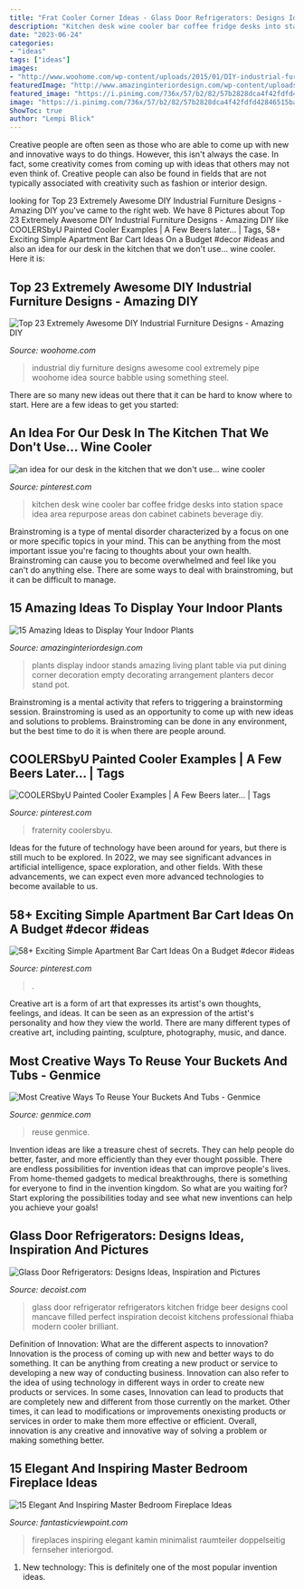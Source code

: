 ```yaml
---
title: "Frat Cooler Corner Ideas - Glass Door Refrigerators: Designs Ideas, Inspiration And Pictures"
description: "Kitchen desk wine cooler bar coffee fridge desks into station space idea area repurpose areas don cabinet cabinets beverage diy"
date: "2023-06-24"
categories:
- "ideas"
tags: ["ideas"]
images:
- "http://www.woohome.com/wp-content/uploads/2015/01/DIY-industrial-furniture-woohome-16.jpg"
featuredImage: "http://www.amazinginteriordesign.com/wp-content/uploads/2015/05/1023.jpg"
featured_image: "https://i.pinimg.com/736x/57/b2/82/57b2828dca4f42fdfd42846515bab3af.jpg"
image: "https://i.pinimg.com/736x/57/b2/82/57b2828dca4f42fdfd42846515bab3af.jpg"
ShowToc: true
author: "Lempi Blick"
---
```



Creative people are often seen as those who are able to come up with new and innovative ways to do things. However, this isn't always the case. In fact, some creativity comes from coming up with ideas that others may not even think of. Creative people can also be found in fields that are not typically associated with creativity such as fashion or interior design.

	

		
looking for Top 23 Extremely Awesome DIY Industrial Furniture Designs - Amazing DIY you've came to the right web. We have 8 Pictures about Top 23 Extremely Awesome DIY Industrial Furniture Designs - Amazing DIY like COOLERSbyU Painted Cooler Examples | A Few Beers later... | Tags, 58+ Exciting Simple Apartment Bar Cart Ideas On a Budget #decor #ideas and also an idea for our desk in the kitchen that we don&#039;t use... wine cooler. Here it is:
		
    
## Top 23 Extremely Awesome DIY Industrial Furniture Designs - Amazing DIY

<img loading=lazy src="http://www.woohome.com/wp-content/uploads/2015/01/DIY-industrial-furniture-woohome-16.jpg" onerror="this.onerror=null;this.src='https://tse1.mm.bing.net/th?id=OIP.cgCdgupnA_DYj7gLWDNYBQHaLH&amp;pid=15.1';" alt="Top 23 Extremely Awesome DIY Industrial Furniture Designs - Amazing DIY">

_Source: woohome.com_

>industrial diy furniture designs awesome cool extremely pipe woohome idea source babble using something steel. 

	

There are so many new ideas out there that it can be hard to know where to start. Here are a few ideas to get you started: 

    
## An Idea For Our Desk In The Kitchen That We Don&#039;t Use... Wine Cooler

<img loading=lazy src="https://i.pinimg.com/originals/82/8d/8a/828d8a3f11e4106013ca07a4d07f524c.jpg" onerror="this.onerror=null;this.src='https://tse1.mm.bing.net/th?id=OIP.xdm0Cl7TqWni3XjkuPuckgHaJ3&amp;pid=15.1';" alt="an idea for our desk in the kitchen that we don&#039;t use... wine cooler">

_Source: pinterest.com_

>kitchen desk wine cooler bar coffee fridge desks into station space idea area repurpose areas don cabinet cabinets beverage diy. 

	

Brainstroming is a type of mental disorder characterized by a focus on one or more specific topics in your mind. This can be anything from the most important issue you're facing to thoughts about your own health. Brainstroming can cause you to become overwhelmed and feel like you can't do anything else. There are some ways to deal with brainstroming, but it can be difficult to manage.

    
## 15 Amazing Ideas To Display Your Indoor Plants

<img loading=lazy src="http://www.amazinginteriordesign.com/wp-content/uploads/2015/05/1023.jpg" onerror="this.onerror=null;this.src='https://tse2.mm.bing.net/th?id=OIP.RIDDRX2BG3RM1yilFetPjgHaLE&amp;pid=15.1';" alt="15 Amazing Ideas to Display Your Indoor Plants">

_Source: amazinginteriordesign.com_

>plants display indoor stands amazing living plant table via put dining corner decoration empty decorating arrangement planters decor stand pot. 

	

Brainstroming is a mental activity that refers to triggering a brainstorming session. Brainstroming is used as an opportunity to come up with new ideas and solutions to problems. Brainstroming can be done in any environment, but the best time to do it is when there are people around.

    
## COOLERSbyU Painted Cooler Examples | A Few Beers Later... | Tags

<img loading=lazy src="https://i.pinimg.com/736x/c7/d5/af/c7d5af9963fe5a6b15fcea0f5c48eead.jpg" onerror="this.onerror=null;this.src='https://tse4.mm.bing.net/th?id=OIP.VmrSJ8usNFc0c-mSogXIYQHaFj&amp;pid=15.1';" alt="COOLERSbyU Painted Cooler Examples | A Few Beers later... | Tags">

_Source: pinterest.com_

>fraternity coolersbyu. 

	

Ideas for the future of technology have been around for years, but there is still much to be explored. In 2022, we may see significant advances in artificial intelligence, space exploration, and other fields. With these advancements, we can expect even more advanced technologies to become available to us.

    
## 58+ Exciting Simple Apartment Bar Cart Ideas On A Budget #decor #ideas

<img loading=lazy src="https://i.pinimg.com/736x/57/b2/82/57b2828dca4f42fdfd42846515bab3af.jpg" onerror="this.onerror=null;this.src='https://tse4.mm.bing.net/th?id=OIP.WfKeXC250YUtZrBxMM6U8AHaJ3&amp;pid=15.1';" alt="58+ Exciting Simple Apartment Bar Cart Ideas On a Budget #decor #ideas">

_Source: pinterest.com_

>. 

	

Creative art is a form of art that expresses its artist's own thoughts, feelings, and ideas. It can be seen as an expression of the artist's personality and how they view the world. There are many different types of creative art, including painting, sculpture, photography, music, and dance.

    
## Most Creative Ways To Reuse Your Buckets And Tubs - Genmice

<img loading=lazy src="http://genmice.com/design-ideas/Most-Creative-Ways-To-Reuse-Your-Buckets-And-Tubs/diy2.jpg" onerror="this.onerror=null;this.src='https://tse4.mm.bing.net/th?id=OIP._0mmf8dGWL1wpxcZp-EjSgHaD4&amp;pid=15.1';" alt="Most Creative Ways To Reuse Your Buckets And Tubs - Genmice">

_Source: genmice.com_

>reuse genmice. 

	

Invention ideas are like a treasure chest of secrets. They can help people do better, faster, and more efficiently than they ever thought possible. There are endless possibilities for invention ideas that can improve people's lives. From home-themed gadgets to medical breakthroughs, there is something for everyone to find in the invention kingdom. So what are you waiting for? Start exploring the possibilities today and see what new inventions can help you achieve your goals!

    
## Glass Door Refrigerators: Designs Ideas, Inspiration And Pictures

<img loading=lazy src="http://cdn.decoist.com/wp-content/uploads/2013/03/Cool-glass-door-refrigerator-filled-with-beer-perfect-for-a-mancave.jpg" onerror="this.onerror=null;this.src='https://tse1.mm.bing.net/th?id=OIP.Cg5zbsQlfxHi0FEQQ8rrmwHaJZ&amp;pid=15.1';" alt="Glass Door Refrigerators: Designs Ideas, Inspiration and Pictures">

_Source: decoist.com_

>glass door refrigerator refrigerators kitchen fridge beer designs cool mancave filled perfect inspiration decoist kitchens professional fhiaba modern cooler brilliant. 

	

Definition of Innovation: What are the different aspects to innovation?
Innovation is the process of coming up with new and better ways to do something. It can be anything from creating a new product or service to developing a new way of conducting business. Innovation can also refer to the idea of using technology in different ways in order to create new products or services. In some cases, Innovation can lead to products that are completely new and different from those currently on the market. Other times, it can lead to modifications or improvements onexisting products or services in order to make them more effective or efficient. Overall, innovation is any creative and innovative way of solving a problem or making something better.

    
## 15 Elegant And Inspiring Master Bedroom Fireplace Ideas

<img loading=lazy src="http://www.fantasticviewpoint.com/wp-content/uploads/2015/11/fireplace-10-634x418.jpg" onerror="this.onerror=null;this.src='https://tse1.mm.bing.net/th?id=OIP.mm2IXPEtNfZVygOCJXYnGwHaE4&amp;pid=15.1';" alt="15 Elegant And Inspiring Master Bedroom Fireplace Ideas">

_Source: fantasticviewpoint.com_

>fireplaces inspiring elegant kamin minimalist raumteiler doppelseitig fernseher interiorgod. 

	

1) New technology: This is definitely one of the most popular invention ideas.

